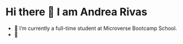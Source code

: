 # Hi there 👋 I am Andrea Rivas 


- 🔭 I’m currently a full-time student at Microverse Bootcamp School.
- 🌱 

<!--
**rivasbolinga/rivasbolinga** is a ✨ _special_ ✨ repository because its `README.md` (this file) appears on your GitHub profile.

Here are some ideas to get you started:


-->
